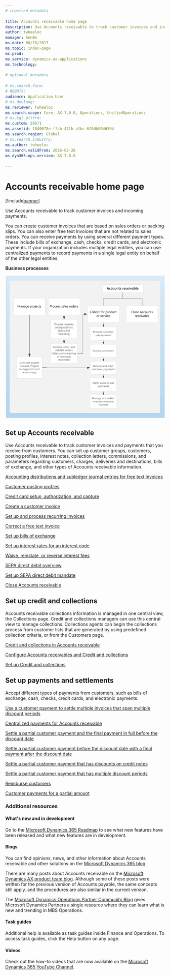 ```yaml
---
# required metadata

title: Accounts receivable home page
description: Use Accounts receivable to track customer invoices and incoming payments.
author: twheeloc
manager: AnnBe
ms.date: 08/18/2017
ms.topic: index-page
ms.prod: 
ms.service: dynamics-ax-applications
ms.technology: 

# optional metadata

# ms.search.form: 
# ROBOTS: 
audience: Application User
# ms.devlang: 
ms.reviewer: twheeloc
ms.search.scope: Core, AX 7.0.0, Operations, UnifiedOperations
# ms.tgt_pltfrm: 
ms.custom: 20671
ms.assetid: 1040678e-ffcb-47fb-a1bc-626db8046504
ms.search.region: Global
# ms.search.industry: 
ms.author: twheeloc
ms.search.validFrom: 2016-02-28
ms.dyn365.ops.version: AX 7.0.0

---
```


# Accounts receivable home page

[!include[banner](../includes/banner.md)]


Use Accounts receivable to track customer invoices and incoming payments. 

You can create customer invoices that are based on sales orders or packing slips. You can also enter free text invoices that are not 
related to sales orders. You can receive payments by using several different payment types. These include bills of exchange, cash, 
checks, credit cards, and electronic payments. If your organization includes multiple legal entities, you can use centralized payments 
to record payments in a single legal entity on behalf of the other legal entities.


**Business processes**

[![Business process](./media/AR-process.PNG)](./media/AR-process.PNG)

## Set up Accounts receivable

Use Accounts receivable to track customer invoices and payments that you receive from customers. You can set up customer groups, customers, posting profiles, interest notes, collection letters, commissions, and parameters regarding customers, charges, deliveries and destinations, bills of exchange, and other types of Accounts receivable information. 

[Accounting distributions and subledger journal entries for free text invoices](accounting-distributions-subledger-journal-entries-free-text-invoices.md)

[Customer posting profiles](customer-posting-profiles.md)

[Credit card setup, authorization, and capture](credit-card-authorizations.md)

[Create a customer invoice](configure-customer-invoices.md)

[Set up and process recurring invoices](set-up-process-recurring-invoices.md)

[Correct a free text invoice](correct-free-text-invoice.md)

[Set up bills of exchange](set-up-bills-exchange.md)

[Set up interest rates for an interest code](set-up-interest-rates-interest-code.md)

[Waive, reinstate, or reverse interest fees](waive-reinstate-reverse-interest-fees.md)

[SEPA direct debit overview](sepa-direct-debit-overview.md)

[Set up SEPA direct debit mandate](sepa-direct-debit-mandate.md)

[Close Accounts receivable](close-accounts-receivable.md)

## Set up credit and collections

Accounts receivable collections information is managed in one central view, the Collections page. Credit and collections managers can use this central view to manage collections. Collections agents can begin the collections process from customer lists that are generated by using predefined collection criteria, or from the Customers page.

[Credit and collections in Accounts receivable](collections-credit-accounts-receivable.md)

[Configure Accounts receivables and Credit and collections](accounts-receivables-set-up-overview.md)

[Set up Credit and collections](set-up-collections.md)

## Set up payments and settlements

Accept different types of payments from customers, such as bills of exchange, cash, checks, credit cards, and electronic payments. 

[Use a customer payment to settle multiple invoices that span multiple discount periods](customer-payment-settle-multiple-invoices-multiple-discount-periods.md)

[Centralized payments for Accounts receivable](centralized-payments-accounts-receivable.md)

[Settle a partial customer payment and the final payment in full before the discount date](accounts-payable/settle-partial-customer-payment-or-final-payment-before-discount.md)

[Settle a partial customer payment before the discount date with a final payment after the discount date](settle-partial-customer-payment-before-discount-or-final-payment-after.md)

[Settle a partial customer payment that has discounts on credit notes](settle-partial-customer-payment-discounts-credit-notes.md)

[Settle a partial customer payment that has multiple discount periods](settle-partial-customer-payment-multiple-discount-periods.md)

[Reimburse customers](reimburse-customers.md)

[Customer payments for a partial amount](customer-payments-partial-amount.md)

### Additional resources

#### What's new and in development

Go to the [Microsoft Dynamics 365 Roadmap](https://roadmap.dynamics.com/) to see what new features have been released and what new features are in development. 

#### Blogs

You can find opinions, news, and other information about Accounts receivable and other solutions on the [Microsoft Dynamics 365 blog](https://community.dynamics.com/b/msftdynamicsblog?c=Enterprise).

There are many posts about Accounts receivable on the [Microsoft Dynamics AX product team blog](https://blogs.msdn.microsoft.com/dax/). Although some of these posts were written for the previous version of Accounts payable, the same concepts still apply. and the procedures are also similar in the current version.

The [Microsoft Dynamics Operations Partner Community Blog](https://community.dynamics.com/partner/b/operationspartnercommunityblog) gives Microsoft Dynamics Partners a single resource where they can learn what is new and trending in MBS Operations.

#### Task guides
Additional help is available as task guides inside Finance and Operations. To access task guides, click the Help button on any page.

#### Videos

Check out the how-to videos that are now available on the [Microsoft Dynamics 365 YouTube Channel](https://www.youtube.com/channel/UCJGCg4rB3QSs8y_1FquelBQ).







